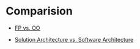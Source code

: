 # Comparision

- [FP vs. OO](https://blog.cleancoder.com/uncle-bob/2018/04/13/FPvsOO.html)

- [Solution Architecture vs. Software Architecture](https://dotnetcalgary.com/solution-architecture-vs-software-architecture/)
